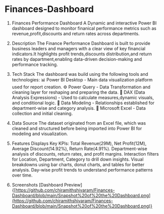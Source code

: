 # Finances-Dashboard

1. Finances Performance Dashboard
 A Dynamic and interactive Power BI dashboard designed to monitor finanical performance metrics such as revenue,profit,discounts and return rates across departments.

2. Description
    The Finance Performance Dashboard is built to provide business leaders and managers with a clear view of key financial indicators.It highlights profit trends,discounts distribution,and return rates by dapartment,enabling data-driven decision-making and performance tracking.

3. Tech Stack
   The dashboard was build using the following tools and technologies:
   📊 Power BI Desktop - Main data visualization platform used for report creation.
   ⚙️ Power Query - Data Transformation and cleaning layer for reshaping and preparing the data.
   📐 DAX (Data Analysis Expressions) - Used to calculate measures,dynamic visuals, and conditional logic.
   🔗 Data Modeling - Relationships established for department-wise and category analysis.
   📑 Microsoft Excel - Data collection and initial cleaning.

4. Data Source
   The dataset originated from an Excel file, which was cleaned and structured before being imported into Power BI for modeling and visualization.

5. Features
   Displays Key KPIs: Total Revenue(29M), Net Profit(12M), Average Discount(14.92%), Return Rate(4.91%).
   Department-wise analysis of discounts, return rates, and profit margins.
   Interaction filters for Location, Department, Category to drill down insights.
   Visual breakdowns using bar charts, donut charts, and tables for better analysis.
   Day-wise profit trends to understand performance patterns over time.

6. Screenshots
   [Dashboard Preview]{[https://github.com/chiramithshivaram/Finances-Dashboard/blob/main/Snapshot%20of%20the%20Dashboard.png](https://github.com/chiramithshivaram/Finances-Dashboard/blob/main/Snapshot%20of%20the%20Dashboard.png)}
   
